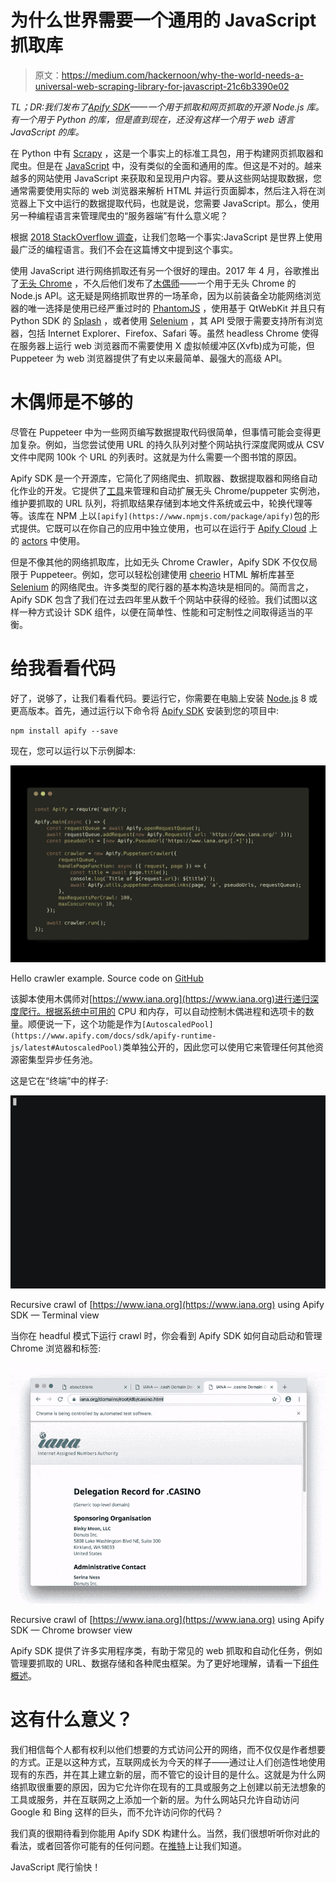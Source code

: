 # 为什么世界需要一个通用的 JavaScript 抓取库

> 原文：<https://medium.com/hackernoon/why-the-world-needs-a-universal-web-scraping-library-for-javascript-21c6b3390e02>

*TL；DR:我们发布了*[*Apify SDK*](https://github.com/apifytech/apify-js)*——一个用于抓取和网页抓取的开源 Node.js 库。有一个用于 Python 的库，但是直到现在，还没有这样一个用于 web 语言 JavaScript 的库。*

在 Python 中有 [Scrapy](https://scrapy.org/) ，这是一个事实上的标准工具包，用于构建网页抓取器和爬虫。但是在 [JavaScript](https://hackernoon.com/tagged/javascript) 中，没有类似的全面和通用的库。但这是不对的。越来越多的网站使用 JavaScript 来获取和呈现用户内容。要从这些网站提取数据，您通常需要使用实际的 web 浏览器来解析 HTML 并运行页面脚本，然后注入将在浏览器上下文中运行的数据提取代码，也就是说，您需要 JavaScript。那么，使用另一种编程语言来管理爬虫的“服务器端”有什么意义呢？

根据 [2018 StackOverflow 调查](https://insights.stackoverflow.com/survey/2018#most-popular-technologies)，让我们忽略一个事实:JavaScript 是世界上使用最广泛的编程语言。我们不会在这篇博文中提到这个事实。

使用 JavaScript 进行网络抓取还有另一个很好的理由。2017 年 4 月，谷歌推出了[无头 Chrome](https://developers.google.com/web/updates/2017/04/headless-chrome) ，不久后他们发布了[木偶师](https://github.com/GoogleChrome/puppeteer)——一个用于无头 Chrome 的 Node.js API。这无疑是网络抓取世界的一场革命，因为以前装备全功能网络浏览器的唯一选择是使用已经严重过时的 [PhantomJS](http://phantomjs.org/) ，使用基于 QtWebKit 并且只有 Python SDK 的 [Splash](https://github.com/scrapinghub/splash) ，或者使用 [Selenium](https://www.seleniumhq.org/) ，其 API 受限于需要支持所有浏览器，包括 Internet Explorer、Firefox、Safari 等。虽然 headless Chrome 使得在服务器上运行 web 浏览器而不需要使用 X 虚拟帧缓冲区(Xvfb)成为可能，但 Puppeteer 为 web 浏览器提供了有史以来最简单、最强大的高级 API。

# 木偶师是不够的

尽管在 Puppeteer 中为一些网页编写数据提取代码很简单，但事情可能会变得更加复杂。例如，当您尝试使用 URL 的持久队列对整个网站执行深度爬网或从 CSV 文件中爬网 100k 个 URL 的列表时。这就是为什么需要一个图书馆的原因。

Apify SDK 是一个开源库，它简化了网络爬虫、抓取器、数据提取器和网络自动化作业的开发。它提供了[工具](https://hackernoon.com/tagged/tools)来管理和自动扩展无头 Chrome/puppeter 实例池，维护要抓取的 URL 队列，将抓取结果存储到本地文件系统或云中，轮换代理等等。该库在 NPM 上以`[apify](https://www.npmjs.com/package/apify)`包的形式提供。它既可以在你自己的应用中独立使用，也可以在运行于 [Apify Cloud](https://www.apify.com/) 上的 [actors](https://www.apify.com/docs/actor) 中使用。

但是不像其他的网络抓取库，比如无头 Chrome Crawler，Apify SDK 不仅仅局限于 Puppeteer。例如，您可以轻松创建使用 [cheerio](https://www.npmjs.com/package/cheerio) HTML 解析库甚至 [Selenium](https://www.seleniumhq.org/) 的网络爬虫。许多类型的爬行器的基本构造块是相同的。简而言之，Apify SDK 包含了我们在过去四年里从数千个网站中获得的经验。我们试图以这样一种方式设计 SDK 组件，以便在简单性、性能和可定制性之间取得适当的平衡。

# 给我看看代码

好了，说够了，让我们看看代码。要运行它，你需要在电脑上安装 [Node.js](https://nodejs.org/) 8 或更高版本。首先，通过运行以下命令将 [Apify SDK](https://github.com/apifytech/apify-js) 安装到您的项目中:

```
npm install apify --save
```

现在，您可以运行以下示例脚本:

![](img/24b44904fdc44bcd23fd60a316f003c9.png)

Hello crawler example. Source code on [GitHub](https://gist.github.com/jancurn/3cc2f1c4c61ab2c99315d44147cfc071)

该脚本使用木偶师对[https://www.iana.org](https://www.iana.org)进行递归深度爬行。根据系统中可用的 CPU 和内存，可以自动控制木偶进程和选项卡的数量。顺便说一下，这个功能是作为`[AutoscaledPool](https://www.apify.com/docs/sdk/apify-runtime-js/latest#AutoscaledPool)`类单独公开的，因此您可以使用它来管理任何其他资源密集型异步任务池。

这是它在“终端”中的样子:

![](img/94339242003bb2ced7e2025595785760.png)

Recursive crawl of [https://www.iana.org](https://www.iana.org) using Apify SDK — Terminal view

当你在 headful 模式下运行 crawl 时，你会看到 Apify SDK 如何自动启动和管理 Chrome 浏览器和标签:

![](img/4a013847ccfe136bb7f4b0a3cb29bb45.png)

Recursive crawl of [https://www.iana.org](https://www.iana.org) using Apify SDK — Chrome browser view

Apify SDK 提供了许多实用程序类，有助于常见的 web 抓取和自动化任务，例如管理要抓取的 URL、数据存储和各种爬虫框架。为了更好地理解，请看一下[组件概述](https://github.com/apifytech/apify-js#overview)。

# 这有什么意义？

我们相信每个人都有权利以他们想要的方式访问公开的网络，而不仅仅是作者想要的方式。正是以这种方式，互联网成长为今天的样子——通过让人们创造性地使用现有的东西，并在其上建立新的层，而不管它的设计目的是什么。这就是为什么网络抓取很重要的原因，因为它允许你在现有的工具或服务之上创建以前无法想象的工具或服务，并在互联网之上添加一个新的层。为什么网站只允许自动访问 Google 和 Bing 这样的巨头，而不允许访问你的代码？

我们真的很期待看到你能用 Apify SDK 构建什么。当然，我们很想听听你对此的看法，或者回答你可能有的任何问题。在[推特](https://twitter.com/apify)上让我们知道。

JavaScript 爬行愉快！